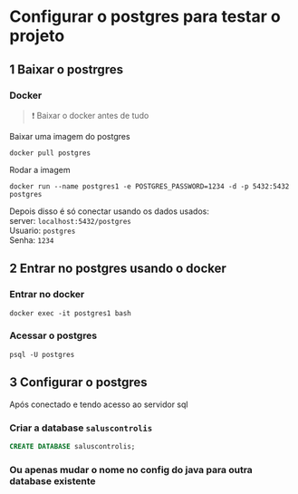 # Configurar o postgres para testar o projeto

## 1 Baixar o postrgres
### Docker
>❗ Baixar o docker antes de tudo  

Baixar uma imagem do postgres
```
docker pull postgres
```

Rodar a imagem
```
docker run --name postgres1 -e POSTGRES_PASSWORD=1234 -d -p 5432:5432 postgres
```
Depois disso é só conectar usando os dados usados:  
server: `localhost:5432/postgres`   
Usuario: `postgres`     
Senha: `1234`       

## 2 Entrar no postgres usando o docker
### Entrar no docker
```
docker exec -it postgres1 bash
```

### Acessar o postgres
```
psql -U postgres
```

## 3 Configurar o postgres
Após conectado e tendo acesso ao servidor sql   
### Criar a database `saluscontrolis`
```sql
CREATE DATABASE saluscontrolis;
```

### Ou apenas mudar o nome no config do java para outra database existente